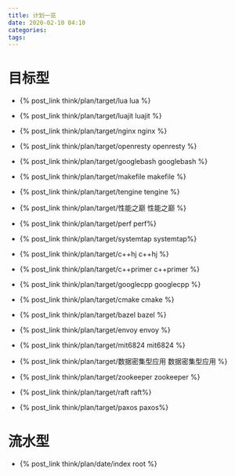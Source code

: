 ```yaml
---
title: 计划一览
date: 2020-02-10 04:10
categories: 
tags: 
---
```


# 目标型
* {% post_link think/plan/target/lua lua %}
* {% post_link think/plan/target/luajit luajit %}
* {% post_link think/plan/target/nginx nginx %}
* {% post_link think/plan/target/openresty openresty %}
* {% post_link think/plan/target/googlebash googlebash %}
* {% post_link think/plan/target/makefile makefile %}
* {% post_link think/plan/target/tengine tengine %}


* {% post_link think/plan/target/性能之巅 性能之巅 %}
* {% post_link think/plan/target/perf perf%}
* {% post_link think/plan/target/systemtap systemtap%}


* {% post_link think/plan/target/c++hj c++hj %}
* {% post_link think/plan/target/c++primer c++primer %}
* {% post_link think/plan/target/googlecpp googlecpp %}
* {% post_link think/plan/target/cmake cmake %}
* {% post_link think/plan/target/bazel bazel %}
* {% post_link think/plan/target/envoy envoy %}


* {% post_link think/plan/target/mit6824 mit6824 %}
* {% post_link think/plan/target/数据密集型应用 数据密集型应用 %}
* {% post_link think/plan/target/zookeeper zookeeper %}
* {% post_link think/plan/target/raft raft%}
* {% post_link think/plan/target/paxos paxos%}

# 流水型

* {% post_link think/plan/date/index root %}
